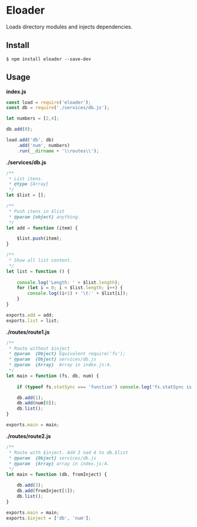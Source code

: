 # Eloader #

Loads directory modules and injects dependencies.

## Install
```shell
$ npm install eloader --save-dev
```

## Usage

__index.js__
```javascript
const load = require('eloader');
const db = require('./services/db.js');

let numbers = [2,4];

db.add(0);

load.add('db', db)
	.add('num', numbers)
	.run(__dirname + '\\routes\\');
```

__./services/db.js__
```javascript
/**
 * List itens.
 * @type {Array}
 */
let $list = [];

/**
 * Push itens in $list
 * @param {object} anything.
 */
let add = function (item) {

	$list.push(item);
}

/**
 * Show all list content.
 */
let list = function () {
	
	console.log('Length: ' + $list.length);
	for (let i = 0; i < $list.length; i++) {
		console.log((i+1) + '\t:' + $list[i]);
	}
}

exports.add = add;
exports.list = list;
```

__./routes/route1.js__
```javascript
/**
 * Route without $inject
 * @param  {Object} Equivalent require('fs');
 * @param  {Object} services/db.js
 * @param  {Array}  Array in index.js:4.
 */
let main = function (fs, db, num) {
	
	if (typeof fs.statSync === 'function') console.log('fs.statSync is a function');

	db.add(1);
	db.add(num[0]);
	db.list();
}

exports.main = main;
```

__./routes/route2.js__
```javascript
/**
 * Route with $inject. Add 3 nad 4 to db.$list
 * @param  {Object} services/db.js
 * @param  {Array} array in index.js:4.
 */
let main = function (db, fromInject) {

	db.add(3);
	db.add(fromInject[1]);
	db.list();
}

exports.main = main;
exports.$inject = ['db', 'num'];
```
